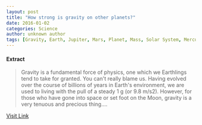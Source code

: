 ```yaml
---
layout: post
title: "How strong is gravity on other planets?"
date: 2016-01-02
categories: Science
author: unknown author
tags: [Gravity, Earth, Jupiter, Mars, Planet, Mass, Solar System, Mercury (planet), Astronomy, Venus, Sun, Gas giant, Neptune, Star, Moon, Surface gravity, Space exploration, Physical sciences, Space science, Planetary science, Outer space, Physics, Astronomical objects]
---
```





#### Extract
>Gravity is a fundamental force of physics, one which we Earthlings tend to take for granted. You can't really blame us. Having evolved over the course of billions of years in Earth's environment, we are used to living with the pull of a steady 1 g (or 9.8 m/s2). However, for those who have gone into space or set foot on the Moon, gravity is a very tenuous and precious thing....



[Visit Link](http://phys.org/news/2016-01-strong-gravity-planets.html)


